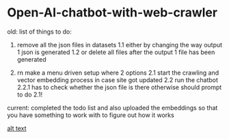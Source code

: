# Open-AI-chatbot-with-web-crawler
old:
list of things to do:
1. remove all the json files in datasets
   1.1 either by changing the way output 1 json is generated
   1.2 or delete all files after the output 1 file has been generated

2. rn make a menu driven setup where 2 options
  2.1 start the crawling and vector embedding process in case site got updated
  2.2 run the chatbot
      2.2.1 has to check whether the json file is there otherwise should prompt to do 2.1!
      
current: completed the todo list and also uploaded the embeddings so that you have something to work with to figure out how it works     
      
[alt text](image.png)